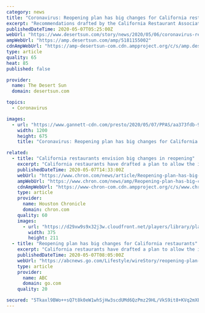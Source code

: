 ```yaml
---
category: news
title: "Coronavirus: Reopening plan has big changes for California restaurants"
excerpt: "Recommendations drafted by the California Restaurant Association to reopen sit-down dining establishments are to be submitted to Gov. Gavin Newsom on Thursday."
publishedDateTime: 2020-05-07T05:25:00Z
webUrl: "https://www.desertsun.com/story/news/2020/05/06/coronavirus-reopening-plan-has-big-changes-california-restaurants/5181155002/"
ampWebUrl: "https://amp.desertsun.com/amp/5181155002"
cdnAmpWebUrl: "https://amp-desertsun-com.cdn.ampproject.org/c/s/amp.desertsun.com/amp/5181155002"
type: article
quality: 65
heat: 85
published: false

provider:
  name: The Desert Sun
  domain: desertsun.com

topics:
  - Coronavirus

images:
  - url: "https://www.gannett-cdn.com/presto/2020/05/07/PPAS/aa373fdb-9520-412c-bdba-c9e23450ec49-AP20127850283688.jpg?auto=webp&crop=2999,1687,x0,y152&format=pjpg&width=1200"
    width: 1200
    height: 675
    title: "Coronavirus: Reopening plan has big changes for California restaurants"

related:
  - title: "California restaurants envision big changes in reopening"
    excerpt: "California restaurants have drafted a plan to allow the industry to reopen for sit-down dining with an array of safeguards while avoiding possible requirements imposed in other states that customers have their temperature taken or the number of tables be dramatically limited."
    publishedDateTime: 2020-05-07T14:33:00Z
    webUrl: "https://www.chron.com/news/article/Reopening-plan-has-big-changes-for-California-15252440.php"
    ampWebUrl: "https://www.chron.com/news/amp/Reopening-plan-has-big-changes-for-California-15252440.php"
    cdnAmpWebUrl: "https://www-chron-com.cdn.ampproject.org/c/s/www.chron.com/news/amp/Reopening-plan-has-big-changes-for-California-15252440.php"
    type: article
    provider:
      name: Houston Chronicle
      domain: chron.com
    quality: 60
    images:
      - url: "https://d29xw9s9x32j3w.cloudfront.net/players/library/placeholder.png"
        width: 375
        height: 211
  - title: "Reopening plan has big changes for California restaurants"
    excerpt: "California restaurants have drafted a plan to allow the industry to reopen for sit-down dining with an array of safeguards while avoiding possible requirements imposed in other states that customers have their temperature taken or the number of tables be dramatically limited."
    publishedDateTime: 2020-05-07T08:05:00Z
    webUrl: "https://abcnews.go.com/Lifestyle/wireStory/reopening-plan-big-california-restaurants-70548217"
    type: article
    provider:
      name: ABC
      domain: go.com
    quality: 20

secured: "5Tkaxl9BWo++sQ7t8k0eW1whSjHw3scdUMd6QzPmz29HL/VkS9it8+KVq2mXE9rlEpAeGr170ONvnsFxYEj/4aQ1HZkSA2OiBSrftDx5GYQymdSswZTboASKbZC/oOAJHpyRp8Zt9dBfV108fdiqobLtU6YFc6tj1zdChjiNjeNEaXfUA/yEBNJS93+GuM5HJzPWqO+sChils0+M2RV3t55NpJHDGHEgPEWUCzrRxiSk0nZIpqqOdZ6lx6hpQIalRZxVu3VU85zMJhPqC6WUcKIeQdGTRFNI41jDY2u8ZQlpGQFjKOXncZK7iTs3x/WB;hOabrraT31HgWe0CZRaSMQ=="
---
```


